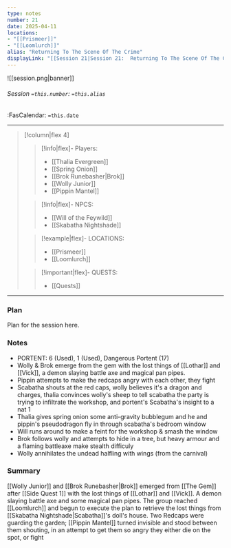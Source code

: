 ```yaml
---
type: notes
number: 21
date: 2025-04-11
locations:
- "[[Prismeer]]"
- "[[Loomlurch]]"
alias: "Returning To The Scene Of The Crime"
displayLink: "[[Session 21|Session 21:  Returning To The Scene Of The Crime]]"
---
```


![[session.png|banner]]
###### Session `=this.number`: `=this.alias`
<span class="sub2">:FasCalendar: `=this.date` </span>
___

> [!column|flex 4]
> 
>> [!info|flex]- Players:
>> - [[Thalia Evergreen]]
>> - [[Spring Onion]]
>> - [[Brok Runebasher|Brok]]
>> - [[Wolly Junior]]
>> - [[Pippin Mantel]]
> 
>> [!info|flex]- NPCS:
>> - [[Will of the Feywild]]
>> - [[Skabatha Nightshade]]
>
>> [!example|flex]- LOCATIONS:
>> - [[Prismeer]]
>> - [[Loomlurch]]
>
>> [!important|flex]- QUESTS:
>> - [[Quests]]

---

### Plan
Plan for the session here.

### Notes
- PORTENT: 6 (Used), 1 (Used), Dangerous Portent (17)
- Wolly & Brok emerge from the gem with the lost things of [[Lothar]] and [[Vick]], a demon slaying battle axe and magical pan pipes.
- Pippin attempts to make the redcaps angry with each other, they fight
- Scabatha shouts at the red caps, wolly believes it's a dragon and charges, thalia convinces wolly's sheep to tell scabatha the party is trying to infiltrate the workshop, and portent's Scabatha's insight to a nat 1
- Thalia gives spring onion some anti-gravity bubblegum and he and pippin's pseudodragon fly in through scabatha's bedroom window
- Will runs around to make a feint for the workshop & smash the window
- Brok follows wolly and attempts to hide in a tree, but heavy armour and a flaming battleaxe make stealth difficuly
- Wolly annihilates the undead halfling with wings (from the carnival)

### Summary
[[Wolly Junior]] and [[Brok Runebasher|Brok]] emerged from [[The Gem]] after [[Side Quest 1]] with the lost things of [[Lothar]] and [[Vick]]. A demon slaying battle axe and some magical pan pipes. The group reached [[Loomlurch]] and begun to execute the plan to retrieve the lost things from [[Skabatha Nightshade|Scabatha]]'s doll's house. Two Redcaps were guarding the garden; [[Pippin Mantel]] turned invisible and stood between them shouting, in an attempt to get them so angry they either die on the spot, or fight

